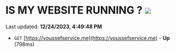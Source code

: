 # IS MY WEBSITE RUNNING ? [![](https://img.shields.io/static/v1?label=Sponsor&message=%E2%9D%A4&logo=GitHub&color=%23fe8e86)](https://github.com/sponsors/<username>)

Last updated: **12/24/2023, 4:49:48 PM**

- `GET` [https://youssefservice.me](https://youssefservice.me) - **Up** (798ms)
